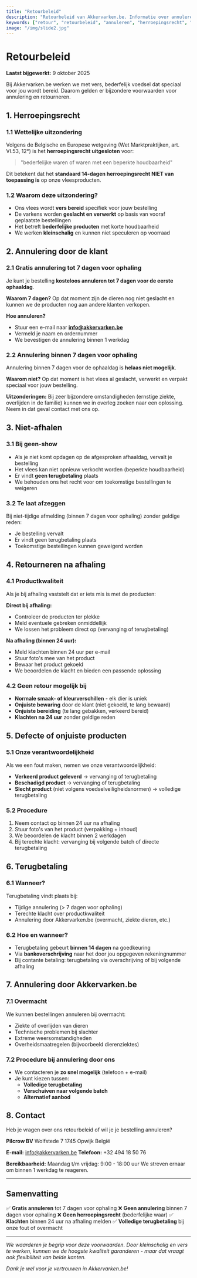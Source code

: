 ```yaml
---
title: "Retourbeleid"
description: "Retourbeleid van Akkervarken.be. Informatie over annuleren, retourneren en herroepingsrecht bij bestellingen van vers varkensvlees."
keywords: ["retour", "retourbeleid", "annuleren", "herroepingsrecht", "terugbetaling"]
image: "/img/slide2.jpg"
---
```


# Retourbeleid

**Laatst bijgewerkt:** 9 oktober 2025

Bij Akkervarken.be werken we met vers, bederfelijk voedsel dat speciaal voor jou wordt bereid. Daarom gelden er bijzondere voorwaarden voor annulering en retourneren.

## 1. Herroepingsrecht

### 1.1 Wettelijke uitzondering
Volgens de Belgische en Europese wetgeving (Wet Marktpraktijken, art. VI.53, 12°) is het **herroepingsrecht uitgesloten** voor:

> "bederfelijke waren of waren met een beperkte houdbaarheid"

Dit betekent dat het **standaard 14-dagen herroepingsrecht NIET van toepassing is** op onze vleesproducten.

### 1.2 Waarom deze uitzondering?
- Ons vlees wordt **vers bereid** specifiek voor jouw bestelling
- De varkens worden **geslacht en verwerkt** op basis van vooraf geplaatste bestellingen
- Het betreft **bederfelijke producten** met korte houdbaarheid
- We werken **kleinschalig** en kunnen niet speculeren op voorraad

## 2. Annulering door de klant

### 2.1 Gratis annulering tot 7 dagen voor ophaling
Je kunt je bestelling **kosteloos annuleren tot 7 dagen voor de eerste ophaaldag**.

**Waarom 7 dagen?**
Op dat moment zijn de dieren nog niet geslacht en kunnen we de producten nog aan andere klanten verkopen.

**Hoe annuleren?**
- Stuur een e-mail naar **info@akkervarken.be**
- Vermeld je naam en ordernummer
- We bevestigen de annulering binnen 1 werkdag

### 2.2 Annulering binnen 7 dagen voor ophaling
Annulering binnen 7 dagen voor de ophaaldag is **helaas niet mogelijk**.

**Waarom niet?**
Op dat moment is het vlees al geslacht, verwerkt en verpakt speciaal voor jouw bestelling.

**Uitzonderingen:**
Bij zeer bijzondere omstandigheden (ernstige ziekte, overlijden in de familie) kunnen we in overleg zoeken naar een oplossing. Neem in dat geval contact met ons op.

## 3. Niet-afhalen

### 3.1 Bij geen-show
- Als je niet komt opdagen op de afgesproken afhaaldag, vervalt je bestelling
- Het vlees kan niet opnieuw verkocht worden (beperkte houdbaarheid)
- Er vindt **geen terugbetaling** plaats
- We behouden ons het recht voor om toekomstige bestellingen te weigeren

### 3.2 Te laat afzeggen
Bij niet-tijdige afmelding (binnen 7 dagen voor ophaling) zonder geldige reden:
- Je bestelling vervalt
- Er vindt geen terugbetaling plaats
- Toekomstige bestellingen kunnen geweigerd worden

## 4. Retourneren na afhaling

### 4.1 Productkwaliteit
Als je bij afhaling vaststelt dat er iets mis is met de producten:

**Direct bij afhaling:**
- Controleer de producten ter plekke
- Meld eventuele gebreken onmiddellijk
- We lossen het probleem direct op (vervanging of terugbetaling)

**Na afhaling (binnen 24 uur):**
- Meld klachten binnen 24 uur per e-mail
- Stuur foto's mee van het product
- Bewaar het product gekoeld
- We beoordelen de klacht en bieden een passende oplossing

### 4.2 Geen retour mogelijk bij
- **Normale smaak- of kleurverschillen** - elk dier is uniek
- **Onjuiste bewaring** door de klant (niet gekoeld, te lang bewaard)
- **Onjuiste bereiding** (te lang gebakken, verkeerd bereid)
- **Klachten na 24 uur** zonder geldige reden

## 5. Defecte of onjuiste producten

### 5.1 Onze verantwoordelijkheid
Als we een fout maken, nemen we onze verantwoordelijkheid:

- **Verkeerd product geleverd** → vervanging of terugbetaling
- **Beschadigd product** → vervanging of terugbetaling
- **Slecht product** (niet volgens voedselveiligheidsnormen) → volledige terugbetaling

### 5.2 Procedure
1. Neem contact op binnen 24 uur na afhaling
2. Stuur foto's van het product (verpakking + inhoud)
3. We beoordelen de klacht binnen 2 werkdagen
4. Bij terechte klacht: vervanging bij volgende batch of directe terugbetaling

## 6. Terugbetaling

### 6.1 Wanneer?
Terugbetaling vindt plaats bij:
- Tijdige annulering (> 7 dagen voor ophaling)
- Terechte klacht over productkwaliteit
- Annulering door Akkervarken.be (overmacht, ziekte dieren, etc.)

### 6.2 Hoe en wanneer?
- Terugbetaling gebeurt **binnen 14 dagen** na goedkeuring
- Via **bankoverschrijving** naar het door jou opgegeven rekeningnummer
- Bij contante betaling: terugbetaling via overschrijving of bij volgende afhaling

## 7. Annulering door Akkervarken.be

### 7.1 Overmacht
We kunnen bestellingen annuleren bij overmacht:
- Ziekte of overlijden van dieren
- Technische problemen bij slachter
- Extreme weersomstandigheden
- Overheidsmaatregelen (bijvoorbeeld dierenziektes)

### 7.2 Procedure bij annulering door ons
- We contacteren je **zo snel mogelijk** (telefoon + e-mail)
- Je kunt kiezen tussen:
  - **Volledige terugbetaling**
  - **Verschuiven naar volgende batch**
  - **Alternatief aanbod**

## 8. Contact

Heb je vragen over ons retourbeleid of wil je je bestelling annuleren?

**Pilcrow BV**
Wolfstede 7
1745 Opwijk
België

**E-mail:** info@akkervarken.be
**Telefoon:** +32 494 18 50 76

**Bereikbaarheid:**
Maandag t/m vrijdag: 9:00 - 18:00 uur
We streven ernaar om binnen 1 werkdag te reageren.

---

## Samenvatting

✅ **Gratis annuleren** tot 7 dagen voor ophaling
❌ **Geen annulering** binnen 7 dagen voor ophaling
❌ **Geen herroepingsrecht** (bederfelijke waar)
✅ **Klachten** binnen 24 uur na afhaling melden
✅ **Volledige terugbetaling** bij onze fout of overmacht

---

_We waarderen je begrip voor deze voorwaarden. Door kleinschalig en vers te werken, kunnen we de hoogste kwaliteit garanderen - maar dat vraagt ook flexibiliteit van beide kanten._

_Dank je wel voor je vertrouwen in Akkervarken.be!_
